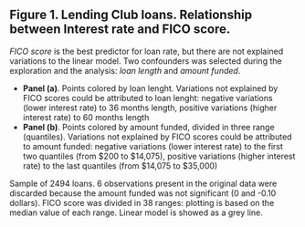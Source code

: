 Figure 1. Lending Club loans. Relationship between Interest rate and FICO score.
--------------------------------------------------------------------------------

_FICO score_ is the best predictor for loan rate, but there are not explained variations
to the linear model. Two confounders was selected during the exploration and the analysis:
_loan length_ and _amount funded_.

*  **Panel (a)**. Points colored by loan lenght. Variations not explained by FICO
   scores could be attributed to loan lenght: negative variations (lower interest rate)
   to 36 months length, positive variations (higher interest rate) to 60 months length
*  **Panel (b)**. Points colored by amount funded, divided in three range (quantiles).
   Variations not explained by FICO scores could be attributed to amount funded:
   negative variations (lower interest rate) to the first two quantiles (from $200 to
   $14,075), positive variations (higher interest rate) to the last quantiles
   (from $14,075 to $35,000)

Sample of 2494 loans. 6 observations present in the original data were discarded
because the amount funded was not significant (0 and -0.10 dollars).
FICO score was divided in 38 ranges: plotting is based on the median value of each range.
Linear model is showed as a grey line.
